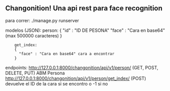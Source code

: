 ## Changonition! Una api rest para face recognition

para correr:
     ./manage.py runserver

modelos (JSON):
        person: 
                {
                    "id" : "ID DE PESONA"
                    "face" : "Cara en base64" (max 500000 caracteres)
                }

        get_index:
		{
		  "face" : "Cara en base64" cara a encontrar
		}
		   
endpoints:
	http://127.0.0.1:8000/changonition/api/v1/person/ (GET, POST, DELETE, PUT) ABM Persona
	http://127.0.0.1:8000/changonition/api/v1/person/get_index/ (POST) devuelve el ID de la cara si se encontro o -1 si no
